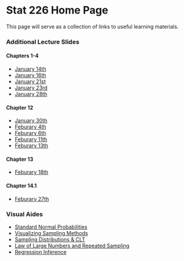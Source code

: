 Stat 226 Home Page
========================================================

This page will serve as a collection of links to useful learning materials.

### Additional Lecture Slides

#### Chapters 1-4

* [January 14th](http://cpsievert.github.io/slides/stat226/0114)
* [January 16th](http://cpsievert.github.io/slides/stat226/0116)
* [January 21st](http://cpsievert.github.io/slides/stat226/0121)
* [January 23rd](http://cpsievert.github.io/slides/stat226/0123)
* [January 28th](http://cpsievert.github.io/slides/stat226/0128)

#### Chapter 12

* [January 30th](http://cpsievert.github.io/slides/stat226/0130)
* [Feburary 4th](http://cpsievert.github.io/slides/stat226/0204)
* [Feburary 6th](http://cpsievert.github.io/slides/stat226/0206)
* [Feburary 11th](http://cpsievert.github.io/slides/stat226/0211)
* [Feburary 13th](http://cpsievert.github.io/slides/stat226/0213)

#### Chapter 13

* [Feburary 18th](http://cpsievert.github.io/slides/stat226/0218)

#### Chapter 14.1

* [Feburary 27th](http://cpsievert.github.io/slides/stat226/0227)

### Visual Aides

* [Standard Normal Probabilities](http://glimmer.rstudio.com/cpsievert/cdf)
* [Visualizing Sampling Methods](http://glimmer.rstudio.com/cpsievert/sampling)
* [Sampling Distributions & CLT](http://glimmer.rstudio.com/cpsievert/CLT)
* [Law of Large Numbers and Repeated Sampling](http://glimmer.rstudio.com/cpsievert/intervals/)
* [Regression Inference](http://glimmer.rstudio.com/cpsievert/regInf2/)
